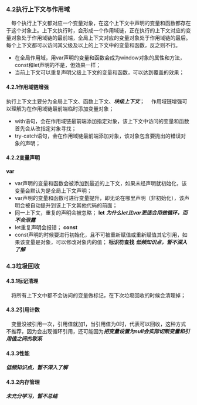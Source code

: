 ### 4.2执行上下文与作用域
&emsp;每个执行上下文都对应一个变量对象，在这个上下文中声明的变量和函数都存在于这个对象上。上下文执行时，会形成一个作用域链，正在执行的上下文对应的变量对象处于作用域链的最前端，全局上下文对应的变量对象处于作用域链的最后。每个上下文都可以访问其父级及以上的上下文中的变量和函数，反之则不行。
*  在全局作用域，用var声明的变量和函数会成为window对象的属性和方法，const和let声明的不是，但效果一样；
* 当前上下文可以重复声明父级上下文的变量和函数，可以达到覆盖的效果；
#### 4.2.1作用域链增强
执行上下文主要分为全局上下文、函数上下文、***块级上下文***；
&emsp;作用域链增强可以理解为在作用域链最前端临时添加变量对象；
* with语句，会在作用域链最前端添加指定对象，该上下文中访问的变量和函数首先会从改指定对象寻找；
* try-catch语句，会在作用域链最前端添加对象，该对象包含要抛出的错误对象的声明；
#### 4.2.2变量声明
**var**
* var声明的变量和函数会被添加到最近的上下文，如果未经声明就初始化，该变量会默认为是全局上下文声明；
* var声明的变量和函数可进行变量提升，即无论在哪里声明（非初始化），该声明会被自动提升到该上下文其他代码的前面；
* 同一上下文，重复的声明会被忽略；
**let**
***为什么let比var更适合用做循环，而不会泄露***
* let重复声明会报错；
**const**
* const声明的时候要进行初始化，且不可被重新赋值或重新赋值其它引用，如果该变量是对象，可以修改对象内的值；
**标识符查找**
***低频知识点，暂不深入了解***
### 4.3垃圾回收
#### 4.3.1标记清理
&emsp;将所有上下文中都不会访问的变量做标记，在下次垃圾回收的时候会清理掉；
#### 4.3.2引用计数
&emsp;变量没被引用一次，引用值就加1，当引用值为0时，代表可以回收，这种方式不推荐，因为会出现循环引用，还可能因为***把变量设置为null会实际切断变量和引用值之间的联系***
#### 4.3.3性能
***低频知识点，暂不深入了解***
#### 4.3.2内存管理
***未充分学习，暂不总结***